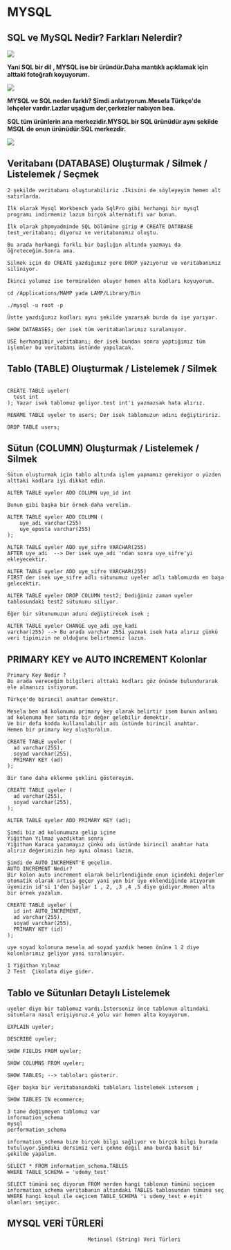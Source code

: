  # MYSQL
## SQL ve MySQL Nedir? Farkları Nelerdir?
<img src="sqlmysql.png">


<b>Yani SQL bir dil , MYSQL ise bir üründür.Daha mantıklı açıklamak için alttaki fotoğrafı koyuyorum.</b>


<img src="sqlmysql2.png">


<b>MYSQL ve SQL neden farklı? Şimdi anlatıyorum.Mesela Türkçe'de lehçeler vardır.Lazlar uşağum der,çerkezler nabıyon bea.</b>

<b>SQL tüm ürünlerin ana merkezidir.MYSQL bir SQL ürünüdür aynı şekilde MSQL de onun ürünüdür.SQL merkezdir.</b>


<img src="sqlmysql3.png">

## Veritabanı (DATABASE) Oluşturmak / Silmek / Listelemek / Seçmek

```
2 şekilde veritabanı oluşturabiliriz .İkisini de söyleyeyim hemen alt satırlarda.

İlk olarak Mysql Workbench yada SqlPro gibi herhangi bir mysql programı indirmemiz lazım birçok alternatifi var bunun.

İlk olarak phpmyadminde SQL bölümüne girip # CREATE DATABASE test_veritabanı; diyoruz ve veritabanımız oluştu.

Bu arada herhangi farklı bir başlığın altında yazmayı da öğreteceğim.Sonra ama.

Silmek için de CREATE yazdığımız yere DROP yazıyoruz ve veritabanımız siliniyor.

İkinci yolumuz ise terminalden oluyor hemen alta kodları koyuyorum.

cd /Applications/MAMP yada LAMP/Library/Bin 

./mysql -u root -p 

Üstte yazdığımız kodları aynı şekilde yazarsak burda da işe yarıyor.

SHOW DATABASES; der isek tüm veritabanlarımız sıralanıyor.

USE herhangibir_veritabanı; der isek bundan sonra yaptığımız tüm işlemler bu veritabanı üstünde yapılacak.

```

## Tablo (TABLE) Oluşturmak / Listelemek / Silmek

```

CREATE TABLE uyeler(
  test int
); Yazar isek tablomuz geliyor.test int'i yazmazsak hata alırız.

RENAME TABLE uyeler to users; Der isek tablomuzun adını değiştiririz.

DROP TABLE users; 
```

## Sütun (COLUMN) Oluşturmak / Listelemek / Silmek

```
Sütun oluşturmak için tablo altında işlem yapmamız gerekiyor o yüzden alttaki kodlara iyi dikkat edin.

ALTER TABLE uyeler ADD COLUMN uye_id int

Bunun gibi başka bir örnek daha verelim.

ALTER TABLE uyeler ADD COLUMN (
    uye_adi varchar(255)
    uye_eposta varchar(255)
);

ALTER TABLE uyeler ADD uye_sifre VARCHAR(255)
AFTER uye_adi  --> Der isek uye_adi 'ndan sonra uye_sifre'yi ekleyecektir. 

ALTER TABLE uyeler ADD uye_sifre VARCHAR(255)
FIRST der isek uye_sifre adlı sütunumuz uyeler adlı tablomuzda en başa gelecektir.

ALTER TABLE uyeler DROP COLUMN test2; Dediğimiz zaman uyeler tablosundaki test2 sütununu siliyor. 

Eğer bir sütunumuzun adını değiştirecek isek ; 

ALTER TABLE uyeler CHANGE uye_adi uye_kadi 
varchar(255) --> Bu arada varchar 255i yazmak isek hata alırız çünkü veri tipimizin ne olduğunu belirtmemiz lazım.
```

## PRIMARY KEY ve AUTO INCREMENT Kolonlar

```
Primary Key Nedir ? 
Bu arada vereceğim bilgileri alttaki kodları göz önünde bulundurarak ele almanızı istiyorum.

Türkçe'de birincil anahtar demektir.

Mesela ben ad kolonumu primary key olarak belirtir isem bunun anlamı ad kolonuma her satırda bir değer gelebilir demektir.
Ve bir defa kodda kullanılabilir adı üstünde birincil anahtar.
Hemen bir primary key oluşturalım.

CREATE TABLE uyeler (
  ad varchar(255),
  soyad varchar(255),
  PRIMARY KEY (ad)
);

Bir tane daha eklenme şeklini göstereyim.

CREATE TABLE uyeler (
  ad varchar(255),
  soyad varchar(255),
);

ALTER TABLE uyeler ADD PRIMARY KEY (ad);

Şimdi biz ad kolonumuza gelip içine 
Yiğithan Yılmaz yazdıktan sonra
Yiğithan Karaca yazamayız çünkü adı üstünde birincil anahtar hata alırız değerimizin hep aynı olması lazım.

Şimdi de AUTO INCREMENT'E geçelim.
AUTO INCREMENT Nedir?
Bir kolon auto increment olarak belirlendiğinde onun içindeki değerler otomatik olarak artışa geçer yani yen bir üye eklendiğinde atıyorum üyemizin id'si 1'den başlar 1 , 2, ,3 ,4 ,5 diye gidiyor.Hemen alta bir örnek yazalım.

CREATE TABLE uyeler (
  id int AUTO_INCREMENT,
  ad varchar(255),
  soyad varchar(255),
  PRIMARY KEY (id)
);

uye soyad kolonuna mesela ad soyad yazdık hemen önüne 1 2 diye kolonlarımız geliyor yani sıralanıyor.

1 Yiğithan Yılmaz
2 Test  Çikolata diye gider.
```

##  Tablo ve Sütunları Detaylı Listelemek

```
uyeler diye bir tablomuz vardı.İsterseniz önce tablonun altındaki sütunlara nasıl erişiyoruz.4 yolu var hemen alta koyuyorum.

EXPLAIN uyeler;

DESCRIBE uyeler;

SHOW FIELDS FROM uyeler;

SHOW COLUMNS FROM uyeler;

SHOW TABLES; --> tabloları gösterir.

Eğer başka bir veritabanındaki tabloları listelemek istersem ;

SHOW TABLES IN ecommerce;

3 tane değişmeyen tablomuz var 
information_schema
mysql
performation_schema

information_schema bize birçok bilgi sağlıyor ve birçok bilgi burada tutuluyor.Şimdiki dersimiz veri çekme değil ama burda basit bir şekilde yapalım.

SELECT * FROM information_schema.TABLES
WHERE TABLE_SCHEMA = 'udemy_test'

SELECT tümünü seç diyorum FROM nerden hangi tablonun tümünü seçicem  information_schema veritabanın altındaki TABLES tablosundan tümünü seç WHERE hangi koşul ile seçicem TABLE_SCHEMA 'i udemy_test e eşit olanları seçiyor.
 ```
 
 ## MYSQL VERİ TÜRLERİ
 
```
                          Metinsel (String) Veri Türleri


```
